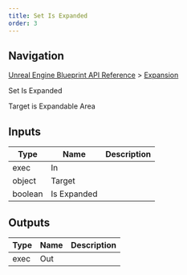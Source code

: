 ```yaml
---
title: Set Is Expanded
order: 3
---
```

## Navigation

[Unreal Engine Blueprint API Reference](https://dev.epicgames.com/documentation/en-us/unreal-engine/BlueprintAPI) > [Expansion](https://dev.epicgames.com/documentation/en-us/unreal-engine/BlueprintAPI/Expansion)

Set Is Expanded

Target is Expandable Area

## Inputs

| Type | Name | Description |
| --- | --- | --- |
| exec | In |  |
| object | Target |  |
| boolean | Is Expanded |  |

## Outputs

| Type | Name | Description |
| --- | --- | --- |
| exec | Out |  |
